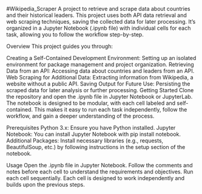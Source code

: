 #Wikipedia_Scraper
A project to retrieve and scrape data about countries and their historical leaders. This project uses both API data retrieval and web scraping techniques, saving the collected data for later processing. It’s organized in a Jupyter Notebook (.ipynb file) with individual cells for each task, allowing you to follow the workflow step-by-step.

Overview
This project guides you through:

Creating a Self-Contained Development Environment: Setting up an isolated environment for package management and project organization.
Retrieving Data from an API: Accessing data about countries and leaders from an API.
Web Scraping for Additional Data: Extracting information from Wikipedia, a website without a public API.
Saving Output for Future Use: Persisting the scraped data for later analysis or further processing.
Getting Started
Clone the repository and open the .ipynb file in Jupyter Notebook or JupyterLab. The notebook is designed to be modular, with each cell labeled and self-contained. This makes it easy to run each task independently, follow the workflow, and gain a deeper understanding of the process.

Prerequisites
Python 3.x: Ensure you have Python installed.
Jupyter Notebook: You can install Jupyter Notebook with pip install notebook.
Additional Packages: Install necessary libraries (e.g., requests, BeautifulSoup, etc.) by following instructions in the setup section of the notebook.

Usage
Open the .ipynb file in Jupyter Notebook.
Follow the comments and notes before each cell to understand the requirements and objectives.
Run each cell sequentially. Each cell is designed to work independently and builds upon the previous steps.
